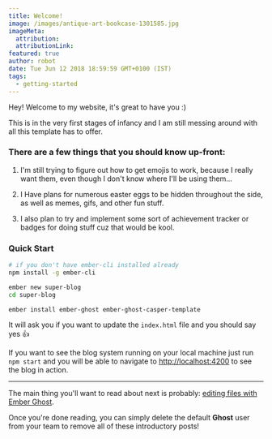 ```yaml
---
title: Welcome!
image: /images/antique-art-bookcase-1301585.jpg
imageMeta:
  attribution:
  attributionLink:
featured: true
author: robot
date: Tue Jun 12 2018 18:59:59 GMT+0100 (IST)
tags:
  - getting-started
---
```


Hey! Welcome to my website, it's great to have you :)

This is in the very first stages of infancy and I am still messing around with all this template has to offer.


### There are a few things that you should know up-front:


1. I'm still trying to figure out how to get emojis to work, because I really want them, even though I don't know where I'll be using them...

1. I Have plans for numerous easter eggs to be hidden throughout the side, as well as memes, gifs, and other fun stuff.

1. I also plan to try and implement some sort of achievement tracker or badges for doing stuff cuz that would be kool.

### Quick Start

```sh
# if you don't have ember-cli installed already
npm install -g ember-cli

ember new super-blog
cd super-blog

ember install ember-ghost ember-ghost-casper-template
```

It will ask you if you want to update the `index.html` file and you should say yes 👍

If you want to see the blog system running on your local machine just run `npm start` and you will
be able to navigate to  [http://localhost:4200](http://localhost:4200) to see the blog in action.

---

The main thing you'll want to read about next is probably: [editing files with Ember Ghost](/the-editor/).

Once you're done reading, you can simply delete the default **Ghost** user from your team to remove all of these introductory posts!
